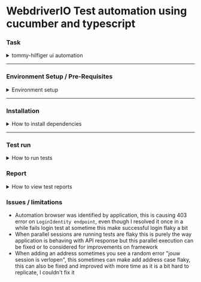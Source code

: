 # WebdriverIO Test automation using cucumber and typescript

### Task
<details>
  <summary>tommy-hilfiger ui automation</summary>

    Task is developed as per instructions of email
</details>

***

### Environment Setup / Pre-Requisites
<details>
  <summary>Environment setup</summary>

##### Below software are pre-requisites
* [Git][1]
* [Node.js][2]
* Java JDK

To check all these items installed properly, run one by one in your terminal:
```shell
node -v;
git --version;
java --version; // java is required for viewing allure reporting server
```

You should see versions for all these items, without any errors.
</details>

***

### Installation
<details>
  <summary>How to install dependencies</summary>

1. Navigate to the folder in which framework will be stored, and run in your terminal copied link (with HTTPS path):
```shell
git clone https://github.com/srinivasbudh/wdio-test-automation.git
```
2. Navigate into the downloaded "wdio-test-automation" repository folder
```shell
cd wdio-test-automation/
```
3. Install all required dependencies:
```shell
npm install
```
</details>

***

### Test run
<details>
  <summary>How to run tests</summary>

To run the automation tests you can use the command:
```shell
npm run test
```
to run specific tests configurations needs to be updated in `wdio.conf.ts`
</details>

### Report
<details>
  <summary>How to view test reports</summary>

Dot, spec and Allure reporting is added for easy access as per preference.

To generate allure reports run `npm run report` then reports can be found in `allure-report/index.html`

To Open allure reports automatically run `npm run open-allure`

Allure reports are arranged as per cucumber standards and screenshots will also be available as attachment in report when a test case fails

You can find a latest successful build [here][3]

</details>

### Issues / limitations
* Automation browser was identified by application, this is causing 403 error on `LoginIdentity endpoint`, even though I resolved it once in a while fails login test at sometime this make successful login flaky a bit
* When parallel sessions are running tests are flaky this is purely the way application is behaving with API response but this parallel execution can be fixed  or to considered for improvements on framework
* When adding an address sometimes you see a random error "jouw session is verlopen", this sometimes can make add address case flaky, this can also be fixed and improved with more time as it is a bit hard to replicate, I couldn't fix it


[1]: https://git-scm.com/downloads
[2]: https://nodejs.org/en/
[3]: https://output.circle-artifacts.com/output/job/ca61c692-4baa-42fe-ae09-9d9779b7826d/artifacts/0/allure-report/index.html

